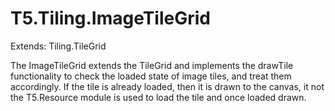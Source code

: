 T5.Tiling.ImageTileGrid
==========================

Extends: Tiling.TileGrid

The ImageTileGrid extends the TileGrid and implements the drawTile functionality to check the loaded state of image tiles, and treat them accordingly.  If the tile is already loaded, then it is drawn to the canvas, it not the T5.Resource module is used to load the tile and once loaded drawn. 